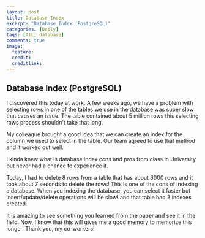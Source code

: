 ```yaml
---
layout: post
title: Database Index
excerpt: "Database Index (PostgreSQL)"
categories: [Daily]
tags: [TIL, database]
comments: true
image:
  feature:
  credit: 
  creditlink: 
---
```


## Database Index (PostgreSQL)

I discovered this today at work. A few weeks ago, we have a problem with selecting rows in one of the tables we use in the database was super slow that causes an issue. The table contained about 5 million rows this selecting rows process shouldn't take that long. 

My colleague brought a good idea that we can create an index for the column we used to select in the table. Our team agreed to use that method and it worked out well.

I kinda knew what is database index cons and pros from class in University but never had a chance to experience it. 

Today, I had to delete 8 rows from a table that has about 6000 rows and it took about 7 seconds to delete the rows! This is one of the cons of indexing a database. When you indexing the database, you can select it faster but insert/update/delete operations will be slow! and that table had 3 indexes created. 

It is amazing to see something you learned from the paper and see it in the field. Now, I know that this will gives me a good memory to memorize this longer. Thank you, my co-workers!